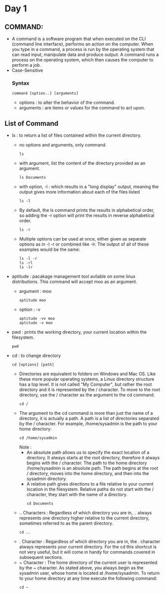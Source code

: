 # Day 1 
## COMMAND:
- A command is a software program that when executed on the CLI (command line interface), performs an action on the computer. When you type in a command, a process is run by the operating system that can read input, manipulate data and produce output. A command runs a process on the operating system, which then causes the computer to perform a job.
- Case-Sensitive
    ### Syntax
    ```
    command [option..] [arguments]
    ```
    - options : to alter the behavior of the command. 
    - arguments : are items or values for the command to act upon.

## List of Command
- ls : to return a list of files contained within the current directory.
    - no options and arguments, only command.
        ```
        ls
        ```
    - with argument,  list the content of the directory provided as an argument. 
        ```
        ls Documents
        ```
    - with option, -l :  which results in a "long display" output, meaning the output gives more information about each of the files listed
        ```
        ls -l
        ```
    - By default, the ls command prints the results in alphabetical order, so adding the -r option will print the results in reverse alphabetical order.
        ```
        ls -r
        ```
    - Multiple options can be used at once, either given as separate options as in -l -r or combined like -lr. The output of all of these examples would be the same:
        ```
        ls -l -r
        ls -rl
        ls -lr
        ```

   
- aptitude : pacakage management tool avilable on some linux distributions. This command will accept moo as an argument.
    - argument : moo
        ```
        aptitude moo
        ```
    - option : -v
        ```
        aptitude -vv moo
        aptitude -v moo
        ```
- pwd : prints the working directory, your current location within the filesystem.
    ```
    pwd
    ```

- cd : to change directory
    ```
    cd [options] [path]
    ```
    
    - Directories are equivalent to folders on Windows and Mac OS. Like these more popular operating systems, a Linux directory structure has a top level. It is not called "My Computer", but rather the root directory and it is represented by the / character. To move to the root directory, use the / character as the argument to the cd command.
        ```
        cd / 
        ```
    - The argument to the cd command is more than just the name of a directory, it is actually a path. A path is a list of directories separated by the / character. For example, /home/sysadmin is the path to your home directory:
        ```
        cd /home/sysadmin
        ```
        Note : 
        - An absolute path allows us to specify the exact location of a directory. It always starts at the root directory, therefore it always begins with the / character. The path to the home directory /home/sysadmin is an absolute path. The path begins at the root / directory, moves into the home directory, and then into the sysadmin directory.
        - A relative path gives directions to a file relative to your current location in the filesystem. Relative paths do not start with the / character, they start with the name of a directory. 
            ```
            cd Documents
            ```
    - .. Characters : Regardless of which directory you are in, .. always represents one directory higher relative to the current directory, sometimes referred to as the parent directory.
        ```
        cd ..
        ```
    - . Character : Regardless of which directory you are in, the . character always represents your current directory. For the cd this shortcut is not very useful, but it will come in handy for commands covered in subsequent sections.
    - ~ Character : The home directory of the current user is represented by the ~ character. As stated above, you always begin as the sysadmin user, whose home is located at /home/sysadmin. To return to your home directory at any time execute the following command:  
        ```
        cd ~
        ```
